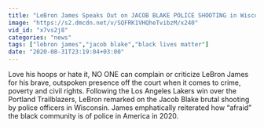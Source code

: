 ```yaml
---
title: "LeBron James Speaks Out on JACOB BLAKE POLICE SHOOTING in Wisconsin"
image: "https://s2.dmcdn.net/v/SQFRK1VHQheTvibzM/x240"
vid_id: "x7vs2j8"
categories: "news"
tags: ["lebron james","jacob blake","black lives matter"]
date: "2020-08-31T23:19:04+03:00"
---
```

Love his hoops or hate it, NO ONE can complain or criticize LeBron James for his brave, outspoken presence off the court when it comes to crime, poverty and civil rights. Following the Los Angeles Lakers win over the Portland Trailblazers, LeBron remarked on the Jacob Blake brutal shooting by police officers in Wisconsin. James emphatically reiterated how “afraid” the black community is of police in America in 2020.
